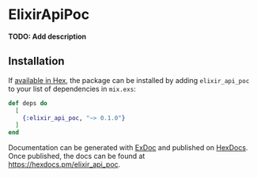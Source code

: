 # ElixirApiPoc

**TODO: Add description**

## Installation

If [available in Hex](https://hex.pm/docs/publish), the package can be installed
by adding `elixir_api_poc` to your list of dependencies in `mix.exs`:

```elixir
def deps do
  [
    {:elixir_api_poc, "~> 0.1.0"}
  ]
end
```

Documentation can be generated with [ExDoc](https://github.com/elixir-lang/ex_doc)
and published on [HexDocs](https://hexdocs.pm). Once published, the docs can
be found at <https://hexdocs.pm/elixir_api_poc>.

